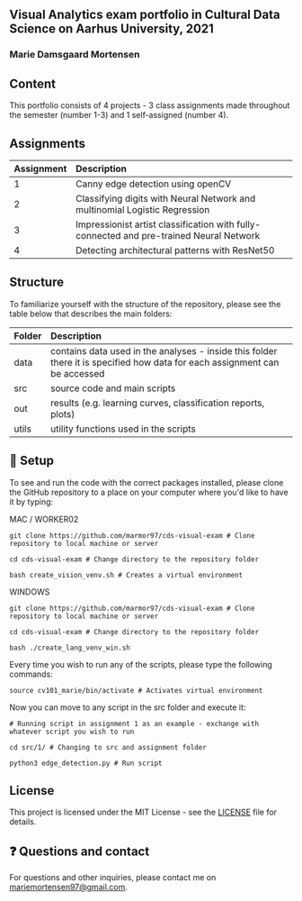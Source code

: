 ## Visual Analytics exam portfolio in Cultural Data Science on Aarhus University, 2021
### Marie Damsgaard Mortensen

## Content

This portfolio consists of 4 projects - 3 class assignments made throughout the semester (number 1-3) and 1 self-assigned (number 4). 

## Assignments

| Assignment | Description|
|--------|:-----------|
| 1 | Canny edge detection using openCV |
| 2 | Classifying digits with Neural Network and multinomial Logistic Regression |
| 3 | Impressionist artist classification with fully-connected and pre-trained Neural Network |
| 4 | Detecting architectural patterns with ResNet50 |
    
</details>


## Structure

To familiarize yourself with the structure of the repository, please see the table below that describes the main folders: 

| Folder | Description|
|--------|:-----------|
| data | contains data used in the analyses - inside this folder there it is specified how data for each assignment can be accessed |
| src | source code and main scripts |
| out | results (e.g. learning curves, classification reports, plots) |
| utils | utility functions used in the scripts |


## 🔧 Setup


To see and run the code with the correct packages installed, please clone the GitHub repository to a place on your computer where you'd like to have it by typing:

MAC / WORKER02

```
git clone https://github.com/marmor97/cds-visual-exam # Clone repository to local machine or server

cd cds-visual-exam # Change directory to the repository folder

bash create_vision_venv.sh # Creates a virtual environment
```

WINDOWS

```
git clone https://github.com/marmor97/cds-visual-exam # Clone repository to local machine or server

cd cds-visual-exam # Change directory to the repository folder

bash ./create_lang_venv_win.sh
```


Every time you wish to run any of the scripts, please type the following commands:

```
source cv101_marie/bin/activate # Activates virtual environment
```

Now you can move to any script in the src folder and execute it:

```
# Running script in assignment 1 as an example - exchange with whatever script you wish to run

cd src/1/ # Changing to src and assignment folder 

python3 edge_detection.py # Run script
```


## License

This project is licensed under the MIT License - see the [LICENSE](LICENSE) file for details.


## ❓ Questions and contact  
For questions and other inquiries, please contact me on mariemortensen97@gmail.com.
